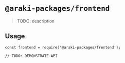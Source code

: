# `@araki-packages/frontend`

> TODO: description

## Usage

```
const frontend = require('@araki-packages/frontend');

// TODO: DEMONSTRATE API
```

